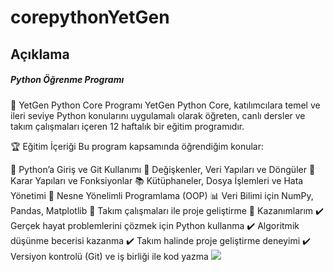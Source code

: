 # corepythonYetGen

## Açıklama

##### Python Öğrenme Programı

📌 YetGen Python Core Programı
YetGen Python Core, katılımcılara temel ve ileri seviye Python konularını uygulamalı olarak öğreten, canlı dersler ve takım çalışmaları içeren 12 haftalık bir eğitim programıdır.

🏆 Eğitim İçeriği
Bu program kapsamında öğrendiğim konular:

🐍 Python’a Giriş ve Git Kullanımı
🔢 Değişkenler, Veri Yapıları ve Döngüler
🔄 Karar Yapıları ve Fonksiyonlar
📚 Kütüphaneler, Dosya İşlemleri ve Hata Yönetimi
🎯 Nesne Yönelimli Programlama (OOP)
📊 Veri Bilimi için NumPy, Pandas, Matplotlib
🚀 Takım çalışmaları ile proje geliştirme
🚀 Kazanımlarım
✔️ Gerçek hayat problemlerini çözmek için Python kullanma
✔️ Algoritmik düşünme becerisi kazanma
✔️ Takım halinde proje geliştirme deneyimi
✔️ Versiyon kontrolü (Git) ve iş birliği ile kod yazma
<img src= "https://miro.medium.com/v2/resize:fit:910/1*jbz6ImV3RT_vNzSvSHW_Fg.png">
